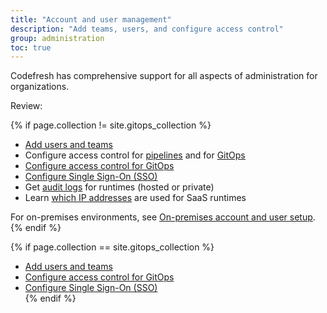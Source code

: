 ```yaml
---
title: "Account and user management"
description: "Add teams, users, and configure access control"
group: administration
toc: true
---
```


Codefresh has comprehensive support for all aspects of administration for organizations<!---in both on-premises and SaaS environments-->.  

Review:

{% if page.collection != site.gitops_collection %}
* [Add users and teams]({{site.baseurl}}/docs/administration/account-user-management/add-users/) 
* Configure access control for [pipelines]({{site.baseurl}}/docs/administration/account-user-management/access-control/) and for [GitOps]({{site.baseurl}}/docs/administration/account-user-management/gitops-abac/)
* [Configure access control for GitOps]({{site.baseurl}}/docs/administration/account-user-management/gitops-abac/)
* [Configure Single Sign-On (SSO)]({{site.baseurl}}/docs/administration/single-sign-on/)
* Get [audit logs]({{site.baseurl}}/docs/administration/account-user-management/audit/) for runtimes (hosted or private)
* Learn [which IP addresses]({{site.baseurl}}/docs/administration/platform-ip-addresses/) are used for SaaS runtimes

For on-premises environments, see [On-premises account and user setup]({{site.baseurl}}/docs/installation/on-premises/on-prem-configuration/).
{% endif %}

{% if page.collection == site.gitops_collection %}
* [Add users and teams]({{site.baseurl}}/docs/administration/account-user-management/add-users/) 
* [Configure access control for GitOps]({{site.baseurl}}/docs/administration/account-user-management/gitops-abac/)
* [Configure Single Sign-On (SSO)]({{site.baseurl}}/docs/administration/single-sign-on/)  
{% endif %}